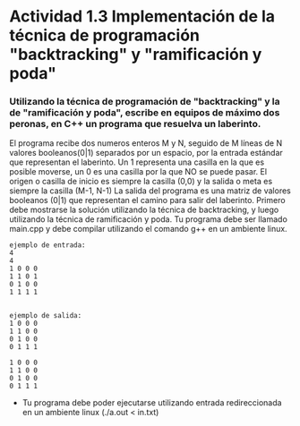 # Actividad 1.3 Implementación de la técnica de programación "backtracking" y "ramificación y poda"
### Utilizando la técnica de programación de "backtracking" y la de "ramificación y poda", escribe en equipos de máximo dos peronas, en C++ un programa que resuelva un laberinto.
El programa recibe dos numeros enteros M y N, seguido de M líneas de N valores booleanos(0|1) separados por un espacio, por la entrada estándar que representan el laberinto.  Un 1 representa una casilla en la que es posible moverse, un 0 es una casilla por la que NO se puede pasar.
El origen o casilla de inicio es siempre la casilla (0,0) y la salida o meta es siempre la casilla (M-1, N-1)
La salida del programa es una matriz de valores booleanos (0|1) que representan el camino para salir del laberinto. Primero debe mostrarse la solución utilizando la técnica de backtracking, y luego utilizando la técnica de ramificación y poda.
Tu programa debe ser llamado main.cpp y debe compilar utilizando el comando g++ en un ambiente linux.
~~~
ejemplo de entrada:
4
4
1 0 0 0
1 1 0 1
0 1 0 0
1 1 1 1


ejemplo de salida:
1 0 0 0
1 1 0 0
0 1 0 0
0 1 1 1

1 0 0 0
1 1 0 0
0 1 0 0
0 1 1 1
~~~
- Tu programa debe poder ejecutarse utilizando entrada redireccionada en un ambiente linux (./a.out < in.txt)